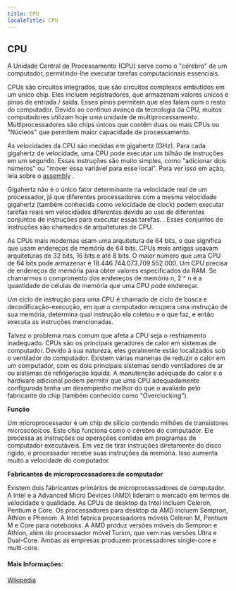 ```yaml
---
title: CPU
localeTitle: CPU
---
```

## CPU

A Unidade Central de Processamento (CPU) serve como o "cérebro" de um computador, permitindo-lhe executar tarefas computacionais essenciais.

CPUs são circuitos integrados, que são circuitos complexos embutidos em um único chip. Eles incluem registradores, que armazenam valores únicos e pinos de entrada / saída. Esses pinos permitem que eles falem com o resto do computador. Devido ao contínuo avanço da tecnologia da CPU, muitos computadores utilizam hoje uma unidade de multiprocessamento. Multiprocessadores são chips únicos que contêm duas ou mais CPUs ou "Núcleos" que permitem maior capacidade de processamento.

As velocidades da CPU são medidas em gigahertz (GHz). Para cada gigahertz de velocidade, uma CPU pode executar um bilhão de instruções em um segundo. Essas instruções são muito simples, como "adicionar dois números" ou "mover essa variável para esse local". Para ver isso em ação, leia sobre o [assembly](https://en.wikipedia.org/wiki/Assembly_language) .

Gigahertz não é o único fator determinante na velocidade real de um processador, já que diferentes processadores com a mesma velocidade gigahertz (também conhecida como velocidade de clock) podem executar tarefas reais em velocidades diferentes devido ao uso de diferentes conjuntos de instruções para executar essas tarefas. . Esses conjuntos de instruções são chamados de arquiteturas de CPU.

As CPUs mais modernas usam uma arquitetura de 64 bits, o que significa que usam endereços de memória de 64 bits. CPUs mais antigas usavam arquiteturas de 32 bits, 16 bits e até 8 bits. O maior número que uma CPU de 64 bits pode armazenar é 18.446.744.073.709.552.000. Um CPU precisa de endereços de memória para obter valores especificados da RAM. Se chamarmos o comprimento dos endereços de memória n, 2 ^ n é a quantidade de células de memória que uma CPU pode endereçar.

Um ciclo de instrução para uma CPU é chamado de ciclo de busca e decodificação-execução, em que o computador recupera uma instrução de sua memória, determina qual instrução ela coletou e o que faz, e então executa as instruções mencionadas.

Talvez o problema mais comum que afeta a CPU seja o resfriamento inadequado. CPUs são os principais geradores de calor em sistemas de computador. Devido à sua natureza, eles geralmente estão localizados sob o ventilador do computador. Existem várias maneiras de reduzir o calor em um computador, com os dois principais sistemas sendo ventiladores de ar ou sistemas de refrigeração líquida. A manutenção adequada do calor e o hardware adicional podem permitir que uma CPU adequadamente configurada tenha um desempenho melhor do que o avaliado pelo fabricante do chip (também conhecido como "Overclocking").

**Função**

Um microprocessador é um chip de silício contendo milhões de transistores microscópicos. Este chip funciona como o cérebro do computador. Ele processa as instruções ou operações contidas em programas de computador executáveis. Em vez de tirar instruções diretamente do disco rígido, o processador recebe suas instruções da memória. Isso aumenta muito a velocidade do computador.

**Fabricantes de microprocessadores de computador**

Existem dois fabricantes primários de microprocessadores de computador. A Intel e a Advanced Micro Devices (AMD) lideram o mercado em termos de velocidade e qualidade. As CPUs de desktop da Intel incluem Celeron, Pentium e Core. Os processadores para desktop da AMD incluem Sempron, Athlon e Phenom. A Intel fabrica processadores móveis Celeron M, Pentium M e Core para notebooks. A AMD produz versões móveis do Sempron e Athlon, além do processador móvel Turion, que vem nas versões Ultra e Dual-Core. Ambas as empresas produzem processadores single-core e multi-core.

#### Mais Informações:

[Wikipedia](https://en.wikipedia.org/wiki/Central_processing_unit)
